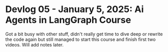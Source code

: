 # Devlog 05 - January 5, 2025: Ai Agents in LangGraph Course

Got a bit busy with other stuff, didn't really get time to dive deep or rewrite the code again but still managed to start this course and finish first two videos. Will add notes later.